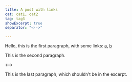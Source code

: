 ```yaml
---
title: A post with links
cat: cat1, cat2
tag: tag3
showExcerpt: true
separator: "<-->"

---
```


Hello, this is the first paragraph, with some links: [a][1], [b][2]

This is the second paragraph.

<-->

This is the last paragraph, which shouldn't be in the excerpt.

[1]: www.google.com
[2]: this_is_another_link
